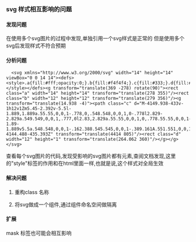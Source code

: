### svg  样式相互影响的问题

#### 发现问题 
在使用多个svg图片的过程中发现,单独引用一个svg样式是正常的
但是使用多个svg后发现样式不符合预期

#### 分析问题

      <svg xmlns="http://www.w3.org/2000/svg" width="14" height="14" viewBox="0 0 14 14"><defs><style>.a{fill:#fff;opacity:0;}.b{fill:#f4f4f4;}.c{fill:#333;}.d{fill:#b0b0b0;}</style></defs><g transform="translate(369 -278) rotate(90)"><rect class="a" width="14" height="14" transform="translate(278 355)"/><rect class="b" width="12" height="12" transform="translate(279 356)"/><g transform="translate(14.938 -4)"><path class="c" d="M-4149.938-433v-1h12v1Zm5.45-2.392v-5.5l-1.889,1.889a.55.55,0,0,1-.778,0,.548.548,0,0,1,0-.778l2.829-2.829a.549.549,0,0,1,.777,0l2.83,2.829a.55.55,0,0,1,0,.778.55.55,0,0,1-.778,0l-1.89-1.889v5.5a.548.548,0,0,1-.162.388.545.545,0,0,1-.389.161A.551.551,0,0,1-4144.488-435.393Z" transform="translate(4414 805)"/><rect class="d" width="12" height="1" transform="translate(264.062 360)"/></g></g></svg>

查看每个svg图片的代码,发现受影响的svg图片都有<style><style>.a{fill:#fff;opacity:0;}.b{fill:#f4f4f4;}.c{fill:#333;}.d{fill:#b0b0b0;}</style>元素,查阅文档发现,这里的"style"标签的作用和在html里面一样,也就是说,这个样式对全局生效

#### 解决问题

1. 重构class 名称

2. 将svg做成一个组件,通过组件命名空间做隔离

#### 扩展

mask 标签也可能会相互影响



